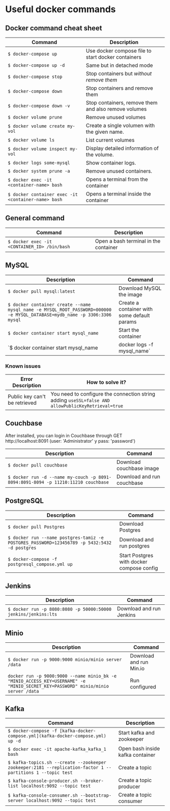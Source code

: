 # Useful docker commands

## Docker command cheat sheet

| Command                                             | Description                                          |
| --------------------------------------------------- | ---------------------------------------------------- |
| `$ docker-compose up`                               | Use docker compose file to start docker containers   |
| `$ docker-compose up -d`                            | Same but in detached mode                            |
| `$ docker-compose stop`                             | Stop containers but *without remove them*            |
| `$ docker-compose down`                             | Stop containers and remove them                      |
| `$ docker-compose down -v`                          | Stop containers, remove them and also remove volumes |
| `$ docker volume prune`                             | Remove unused volumes                                |
| `$ docker volume create my-vol`                     | Create a single volumen with the given name.         |
| `$ docker volume ls`                                | List current volumes                                 |
| `$ docker volume inspect my-vol`                    | Display detailed information of the volume.          |
| `$ docker logs some-mysql`                          | Show container logs.                                 |
| `$ docker system prune -a`                          | Remove unused containers.                            |
| `$ docker exec -it <container-name> bash`           | Opens a terminal from the container                  |
| `$ docker container exec -it <container-name> bash` | Opens a terminal inside the container                |

## General command
| Command                                      | Description                           |
| -------------------------------------------- | ------------------------------------- |
| `$ docker exec -it <CONTAINER_ID> /bin/bash` | Open a bash terminal in the container |

## MySQL
| Description                                                                                                                | Command                                                      |
| -------------------------------------------------------------------------------------------------------------------------- | ------------------------------------------------------------ |
| `$ docker pull mysql:latest`                                                                                               | Download MySQL the image                                     |
| `$ docker container create --name mysql_name -e MYSQL_ROOT_PASSWORD=000000 -e MYSQL_DATABASE=mydb_name -p 3306:3306 mysql` | Create a container with some default params                  |
| `$ docker container start mysql_name`                                                                                      | Start the container                                          |
| `$ docker container start mysql_name | docker logs -f mysql_name`                                                          | Start the container AND keep logs attached (in bash console) |

### Known issues
| Error Description             | How to solve it?                                                                                   |
| ----------------------------- | -------------------------------------------------------------------------------------------------- |
| Public key can't be retrieved | You need to configure the connection string adding `useSSL=false AND allowPublicKeyRetrieval=true` |


## Couchbase
After installed, you can login in Couchbase through 
GET http://localhost:8091 (user: 'Administrator' y pass: 'password')

| Description                                                                       | Command                    |
| --------------------------------------------------------------------------------- | -------------------------- |
| `$ docker pull couchbase`                                                         | Download couchbase image   |
| `$ docker run -d --name my-couch -p 8091-8094:8091-8094 -p 11210:11210 couchbase` | Download and run couchbase |

## PostgreSQL
| Description                                                                                  | Command                       |
| -------------------------------------------------------------------------------------------- | ----------------------------- |
| `$ docker pull Postgres`                                                                     | Download Postgres             |
| `$ docker run --name postgres-tamiz -e POSTGRES_PASSWORD=123456789 -p 5432:5432 -d postgres` | Download and run postgres     |
| `$ docker-compose -f postgresql_compose.yml up`                                              | Start Postgres with docker compose config|


## Jenkins
| Description                                                    | Command                  |
| -------------------------------------------------------------- | ------------------------ |
| `$ docker run -p 8080:8080 -p 50000:50000 jenkins/jenkins:lts` | Download and run Jenkins |

## Minio
| Description                                                                                                                      | Command                 |
| -------------------------------------------------------------------------------------------------------------------------------- | ----------------------- |
| `$ docker run -p 9000:9000 minio/minio server /data`                                                                             | Download and run Min.io |
| `docker run -p 9000:9000 --name minio_bk -e "MINIO_ACCESS_KEY=USERNAME" -e "MINIO_SECRET_KEY=PASSWORD" minio/minio server /data` | Run configured          |

## Kafka
| Command                                                                                                    | Description                      |
| ---------------------------------------------------------------------------------------------------------- | -------------------------------- |
| `$ docker-compose -f [kafka-docker-compose.yml](kafka-docker-compose.yml) up -d`                           | Start kafka and zookeeper        |
| `$ docker exec -it apache-kafka_kafka_1 bash`                                                              | Open bash inside kafka container |
| `$ kafka-topics.sh --create --zookeeper zookeeper:2181 --replication-factor 1 --partitions 1 --topic test` | Create a topic                   |
| `$ kafka-console-producer.sh --broker-list localhost:9092 --topic test`                                    | Create a topic producer          |
| `$ kafka-console-consumer.sh --bootstrap-server localhost:9092 --topic test`                               | Create a topic consumer          |